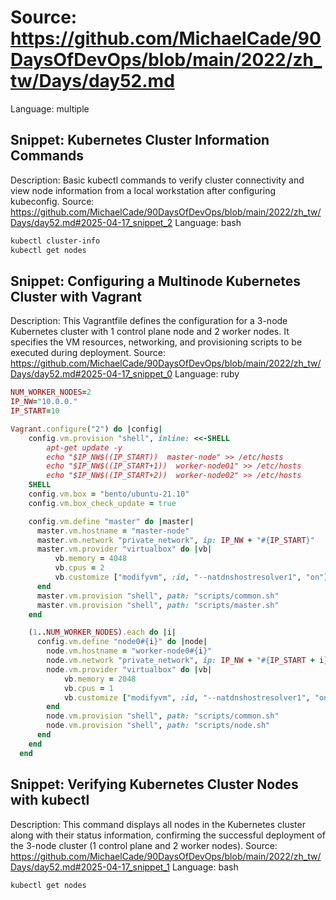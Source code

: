 # Source: https://github.com/MichaelCade/90DaysOfDevOps/blob/main/2022/zh_tw/Days/day52.md
Language: multiple

## Snippet: Kubernetes Cluster Information Commands
Description: Basic kubectl commands to verify cluster connectivity and view node information from a local workstation after configuring kubeconfig.
Source: https://github.com/MichaelCade/90DaysOfDevOps/blob/main/2022/zh_tw/Days/day52.md#2025-04-17_snippet_2
Language: bash

```bash
kubectl cluster-info
kubectl get nodes
```

## Snippet: Configuring a Multinode Kubernetes Cluster with Vagrant
Description: This Vagrantfile defines the configuration for a 3-node Kubernetes cluster with 1 control plane node and 2 worker nodes. It specifies the VM resources, networking, and provisioning scripts to be executed during deployment.
Source: https://github.com/MichaelCade/90DaysOfDevOps/blob/main/2022/zh_tw/Days/day52.md#2025-04-17_snippet_0
Language: ruby

```ruby
NUM_WORKER_NODES=2
IP_NW="10.0.0."
IP_START=10

Vagrant.configure("2") do |config|
    config.vm.provision "shell", inline: <<-SHELL
        apt-get update -y
        echo "$IP_NW$((IP_START))  master-node" >> /etc/hosts
        echo "$IP_NW$((IP_START+1))  worker-node01" >> /etc/hosts
        echo "$IP_NW$((IP_START+2))  worker-node02" >> /etc/hosts
    SHELL
    config.vm.box = "bento/ubuntu-21.10"
    config.vm.box_check_update = true

    config.vm.define "master" do |master|
      master.vm.hostname = "master-node"
      master.vm.network "private_network", ip: IP_NW + "#{IP_START}"
      master.vm.provider "virtualbox" do |vb|
          vb.memory = 4048
          vb.cpus = 2
          vb.customize ["modifyvm", :id, "--natdnshostresolver1", "on"]
      end
      master.vm.provision "shell", path: "scripts/common.sh"
      master.vm.provision "shell", path: "scripts/master.sh"
    end

    (1..NUM_WORKER_NODES).each do |i|
      config.vm.define "node0#{i}" do |node|
        node.vm.hostname = "worker-node0#{i}"
        node.vm.network "private_network", ip: IP_NW + "#{IP_START + i}"
        node.vm.provider "virtualbox" do |vb|
            vb.memory = 2048
            vb.cpus = 1
            vb.customize ["modifyvm", :id, "--natdnshostresolver1", "on"]
        end
        node.vm.provision "shell", path: "scripts/common.sh"
        node.vm.provision "shell", path: "scripts/node.sh"
      end
    end
  end
```

## Snippet: Verifying Kubernetes Cluster Nodes with kubectl
Description: This command displays all nodes in the Kubernetes cluster along with their status information, confirming the successful deployment of the 3-node cluster (1 control plane and 2 worker nodes).
Source: https://github.com/MichaelCade/90DaysOfDevOps/blob/main/2022/zh_tw/Days/day52.md#2025-04-17_snippet_1
Language: bash

```bash
kubectl get nodes
```